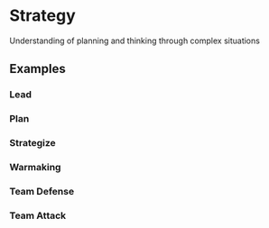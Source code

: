 # Strategy

Understanding of planning and thinking through complex situations

## Examples

### Lead

### Plan

### Strategize

### Warmaking

### Team Defense

### Team Attack
